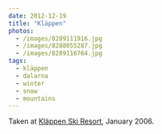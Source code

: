 ```yaml
---
date: 2012-12-19
title: "Kläppen"
photos:
  - /images/8289111916.jpg
  - /images/8288055287.jpg
  - /images/8289116764.jpg
tags:
  - kläppen
  - dalarna
  - winter
  - snow
  - mountains
---
```


Taken at [Kläppen Ski Resort](http://www.klappen.se), January 2006.
